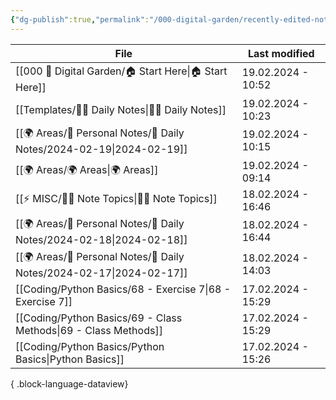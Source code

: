 ```yaml
---
{"dg-publish":true,"permalink":"/000-digital-garden/recently-edited-notes/","dgPassFrontmatter":true,"noteIcon":"3","created":"2023-12-14T09:05:52.599+05:30","updated":"2023-12-14T09:12:44.868+05:30"}
---
```


| File                                                                    | Last modified      |
| ----------------------------------------------------------------------- | ------------------ |
| [[000 🏡 Digital Garden/🏠 Start Here\|🏠 Start Here]]               | 19.02.2024 - 10:52 |
| [[Templates/✍🏻 Daily Notes\|✍🏻 Daily Notes]]                       | 19.02.2024 - 10:23 |
| [[🌍 Areas/📧 Personal Notes/📓 Daily Notes/2024-02-19\|2024-02-19]] | 19.02.2024 - 10:15 |
| [[🌍 Areas/🌍 Areas\|🌍 Areas]]                                      | 19.02.2024 - 09:14 |
| [[⚡ MISC/✍🏻 Note Topics\|✍🏻 Note Topics]]                          | 18.02.2024 - 16:46 |
| [[🌍 Areas/📧 Personal Notes/📓 Daily Notes/2024-02-18\|2024-02-18]] | 18.02.2024 - 16:44 |
| [[🌍 Areas/📧 Personal Notes/📓 Daily Notes/2024-02-17\|2024-02-17]] | 18.02.2024 - 14:03 |
| [[Coding/Python Basics/68 - Exercise 7\|68 - Exercise 7]]            | 17.02.2024 - 15:29 |
| [[Coding/Python Basics/69 - Class Methods\|69 - Class Methods]]      | 17.02.2024 - 15:29 |
| [[Coding/Python Basics/Python Basics\|Python Basics]]                | 17.02.2024 - 15:26 |

{ .block-language-dataview}
